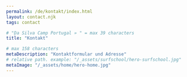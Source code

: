 ```yaml
---
permalink: /de/kontakt/index.html
layout: contact.njk
tags: contact

# "Da Silva Camp Portugal » " = max 39 characters
title: "Kontakt"

# max 158 characters
metaDescription: "Kontaktformular und Adresse"
# relative path. example: "/_assets/surfschool/hero-surfschool.jpg"
metaImage: "/_assets/home/hero-home.jpg"
---
```

